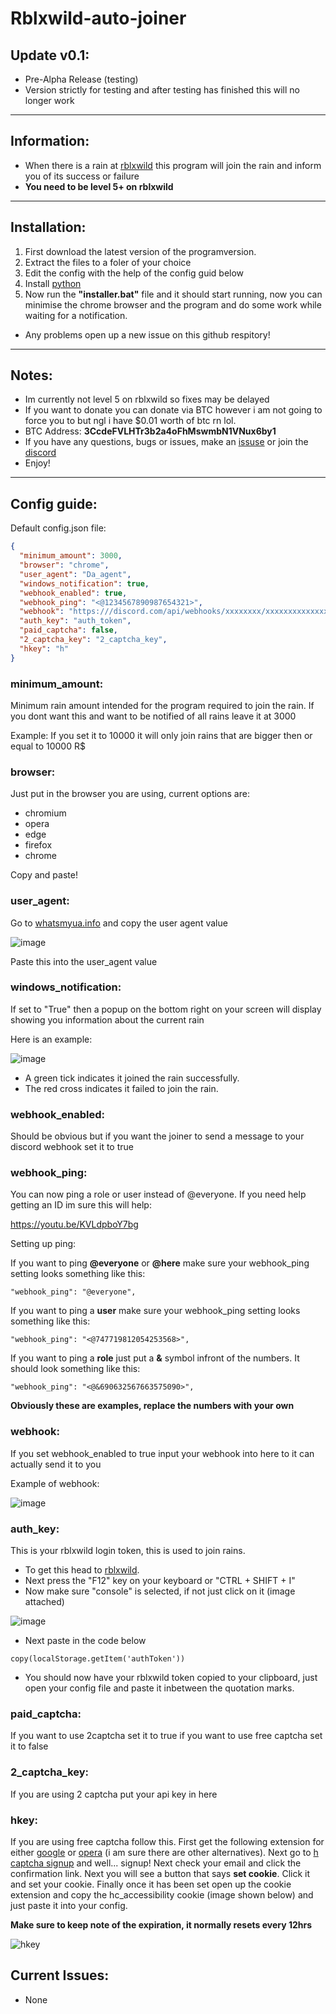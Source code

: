 # Rblxwild-auto-joiner

## Update v0.1:
- Pre-Alpha Release (testing)
- Version strictly for testing and after testing has finished this will no longer work

-----------------------------------------------------------------------------------------------------------------------------------------------------------------------

## Information:
- When there is a rain at [rblxwild](https://rblxwild.com) this program will join the rain and inform you of its success or failure
- **You need to be level 5+ on rblxwild**

-----------------------------------------------------------------------------------------------------------------------------------------------------------------------

## Installation:
1) First download the latest version of the programversion.
2) Extract the files to a foler of your choice
3) Edit the config with the help of the config guid below
4) Install [python](https://www.python.org/downloads/)
5) Now run the **"installer.bat"** file and it should start running, now you can minimise the chrome browser and the program and do some work while waiting for a notification. 
- Any problems open up a new issue on this github respitory!

-----------------------------------------------------------------------------------------------------------------------------------------------------------------------

## Notes:
- Im currently not level 5 on rblxwild so fixes may be delayed
- If you want to donate you can donate via BTC however i am not going to force you to but ngl i have $0.01 worth of btc rn lol.
- BTC Address: **3CcdeFVLHTr3b2a4oFhMswmbN1VNux6by1**
- If you have any questions, bugs or issues, make an [issuse](https://github.com/amprocode/Rblxwild-auto-joiner/issues) or join the [discord](https://discord.gg/cuUtsgMUPb)
- Enjoy!

-----------------------------------------------------------------------------------------------------------------------------------------------------------------------

## Config guide:

Default config.json file:
```json
{
  "minimum_amount": 3000,
  "browser": "chrome",
  "user_agent": "Da_agent",
  "windows_notification": true,
  "webhook_enabled": true,
  "webhook_ping": "<@1234567890987654321>",
  "webhook": "https:///discord.com/api/webhooks/xxxxxxxx/xxxxxxxxxxxxxx",
  "auth_key": "auth_token",
  "paid_captcha": false,
  "2_captcha_key": "2_captcha_key",
  "hkey": "h"
}
```
### minimum_amount:
Minimum rain amount intended for the program required to join the rain. If you dont want this and want to be notified of all rains leave it at 3000

Example: If you set it to 10000 it will only join rains that are bigger then or equal to 10000 R$

### browser:
Just put in the browser you are using, current options are:
- chromium
- opera
- edge
- firefox
- chrome

Copy and paste!

### user_agent:
Go to [whatsmyua.info](https://www.whatsmyua.info/) and copy the user agent value

![image](https://user-images.githubusercontent.com/79641603/184401885-411205fd-e9e7-4b18-b0cf-001db6f70d00.png)

Paste this into the user_agent value

### windows_notification:
If set to "True" then a popup on the bottom right on your screen will display showing you information about the current rain

Here is an example:

![image](https://user-images.githubusercontent.com/79641603/184426126-6be3f570-5614-4c0c-b128-46dab143b8c1.png)

- A green tick indicates it joined the rain successfully.
- The red cross indicates it failed to join the rain.

### webhook_enabled:
Should be obvious but if you want the joiner to send a message to your discord webhook set it to true

### webhook_ping:
You can now ping a role or user instead of @everyone. If you need help getting an ID im sure this will help:

https://youtu.be/KVLdpboY7bg

Setting up ping:

If you want to ping **@everyone** or **@here** make sure your webhook_ping setting looks something like this:
```
"webhook_ping": "@everyone",
```
If you want to ping a **user** make sure your webhook_ping setting looks something like this:
```
"webhook_ping": "<@747719812054253568>",
```
If you want to ping a **role** just put a **&** symbol infront of the numbers. It should look something like this:
```
"webhook_ping": "<@&690632567663575090>",
```

**Obviously these are examples, replace the numbers with your own**

### webhook:
If you set webhook_enabled to true input your webhook into here to it can actually send it to you

Example of webhook:

![image](https://user-images.githubusercontent.com/79641603/184426254-68c86ad8-3d9b-4ee2-94f7-a804c518a129.png)

### auth_key:
This is your rblxwild login token, this is used to join rains.

- To get this head to [rblxwild](https://rblxwild.com).
- Next press the "F12" key on your keyboard or "CTRL + SHIFT + I"
- Now make sure "console" is selected, if not just click on it (image attached)

![image](https://user-images.githubusercontent.com/79641603/178447705-533c36c2-d3c1-4019-ab0c-8cd7770e4350.png)

- Next paste in the code below
```
copy(localStorage.getItem('authToken'))
```
- You should now have your rblxwild token copied to your clipboard, just open your config file and paste it inbetween the quotation marks.

### paid_captcha:
If you want to use 2captcha set it to true if you want to use free captcha set it to false

### 2_captcha_key:
If you are using 2 captcha put your api key in here

### hkey:
If you are using free captcha follow this.
First get the following extension for either [google](https://chrome.google.com/webstore/detail/editthiscookie/fngmhnnpilhplaeedifhccceomclgfbg) or [opera](https://addons.opera.com/en/extensions/details/edit-this-cookie) (i am sure there are other alternatives).
Next go to [h captcha signup](https://dashboard.hcaptcha.com/signup?type=accessibility) and well... signup!
Next check your email and click the confirmation link.
Next you will see a button that says **set cookie**. Click it and set your cookie.
Finally once it has been set open up the cookie extension and copy the hc_accessibility cookie (image shown below) and just paste it into your config.

**Make sure to keep note of the expiration, it normally resets every 12hrs**

![hkey](https://user-images.githubusercontent.com/79641603/184426751-c413978d-fec0-40b7-95dc-9e50543c4bb4.png)

## Current Issues:
- None